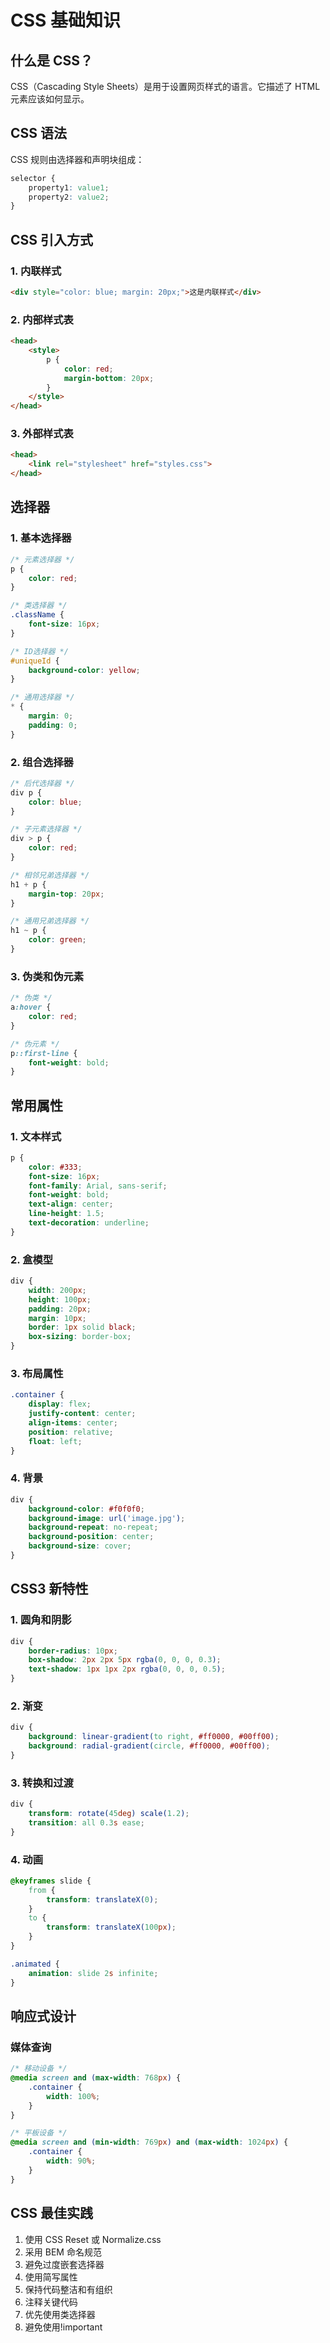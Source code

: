 # CSS 基础知识

## 什么是 CSS？

CSS（Cascading Style Sheets）是用于设置网页样式的语言。它描述了 HTML 元素应该如何显示。

## CSS 语法

CSS 规则由选择器和声明块组成：

```css
selector {
    property1: value1;
    property2: value2;
}
```

## CSS 引入方式

### 1. 内联样式

```html
<div style="color: blue; margin: 20px;">这是内联样式</div>
```

### 2. 内部样式表

```html
<head>
    <style>
        p {
            color: red;
            margin-bottom: 20px;
        }
    </style>
</head>
```

### 3. 外部样式表

```html
<head>
    <link rel="stylesheet" href="styles.css">
</head>
```

## 选择器

### 1. 基本选择器

```css
/* 元素选择器 */
p {
    color: red;
}

/* 类选择器 */
.className {
    font-size: 16px;
}

/* ID选择器 */
#uniqueId {
    background-color: yellow;
}

/* 通用选择器 */
* {
    margin: 0;
    padding: 0;
}
```

### 2. 组合选择器

```css
/* 后代选择器 */
div p {
    color: blue;
}

/* 子元素选择器 */
div > p {
    color: red;
}

/* 相邻兄弟选择器 */
h1 + p {
    margin-top: 20px;
}

/* 通用兄弟选择器 */
h1 ~ p {
    color: green;
}
```

### 3. 伪类和伪元素

```css
/* 伪类 */
a:hover {
    color: red;
}

/* 伪元素 */
p::first-line {
    font-weight: bold;
}
```

## 常用属性

### 1. 文本样式

```css
p {
    color: #333;
    font-size: 16px;
    font-family: Arial, sans-serif;
    font-weight: bold;
    text-align: center;
    line-height: 1.5;
    text-decoration: underline;
}
```

### 2. 盒模型

```css
div {
    width: 200px;
    height: 100px;
    padding: 20px;
    margin: 10px;
    border: 1px solid black;
    box-sizing: border-box;
}
```

### 3. 布局属性

```css
.container {
    display: flex;
    justify-content: center;
    align-items: center;
    position: relative;
    float: left;
}
```

### 4. 背景

```css
div {
    background-color: #f0f0f0;
    background-image: url('image.jpg');
    background-repeat: no-repeat;
    background-position: center;
    background-size: cover;
}
```

## CSS3 新特性

### 1. 圆角和阴影

```css
div {
    border-radius: 10px;
    box-shadow: 2px 2px 5px rgba(0, 0, 0, 0.3);
    text-shadow: 1px 1px 2px rgba(0, 0, 0, 0.5);
}
```

### 2. 渐变

```css
div {
    background: linear-gradient(to right, #ff0000, #00ff00);
    background: radial-gradient(circle, #ff0000, #00ff00);
}
```

### 3. 转换和过渡

```css
div {
    transform: rotate(45deg) scale(1.2);
    transition: all 0.3s ease;
}
```

### 4. 动画

```css
@keyframes slide {
    from {
        transform: translateX(0);
    }
    to {
        transform: translateX(100px);
    }
}

.animated {
    animation: slide 2s infinite;
}
```

## 响应式设计

### 媒体查询

```css
/* 移动设备 */
@media screen and (max-width: 768px) {
    .container {
        width: 100%;
    }
}

/* 平板设备 */
@media screen and (min-width: 769px) and (max-width: 1024px) {
    .container {
        width: 90%;
    }
}
```

## CSS 最佳实践

1. 使用 CSS Reset 或 Normalize.css
2. 采用 BEM 命名规范
3. 避免过度嵌套选择器
4. 使用简写属性
5. 保持代码整洁和有组织
6. 注释关键代码
7. 优先使用类选择器
8. 避免使用!important 